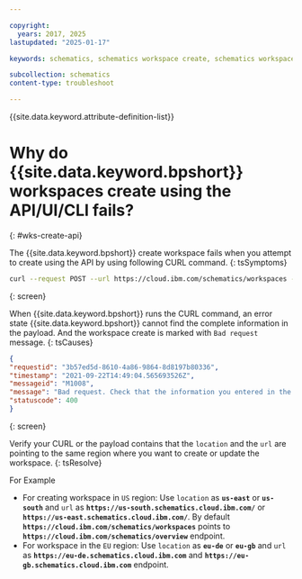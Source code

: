 ```yaml
---

copyright:
  years: 2017, 2025
lastupdated: "2025-01-17"

keywords: schematics, schematics workspace create, schematics workspace create

subcollection: schematics
content-type: troubleshoot

---
```


{{site.data.keyword.attribute-definition-list}}

# Why do {{site.data.keyword.bpshort}} workspaces create using the API/UI/CLI fails?
{: #wks-create-api}

The {{site.data.keyword.bpshort}} create workspace fails when you attempt to create using the API by using following CURL command.
{: tsSymptoms}

```sh
curl --request POST --url https://cloud.ibm.com/schematics/workspaces -H "Authorization: Bearer scfQ" -d '{"name":"test_api","type": ["terraform_v1.4"],"location": "eu-de","description": "via api","resource_group": "5e1f06f5b2b24a319f6cd5be86f531dd","tags": [],"template_repo": {"url": "https://github.ibm.com/Rise-with-SAP/iac-hec-sap"},"template_data": [{"folder": ".","type": "terraform_v1.4","variablestore": []}]}'
```
{: screen}

When {{site.data.keyword.bpshort}} runs the CURL command, an error state {{site.data.keyword.bpshort}} cannot find the complete information in the payload. And the workspace create is marked with `Bad request` message.
{: tsCauses}

```json
{
"requestid": "3b57ed5d-8610-4a86-9864-8d8197b80336",
"timestamp": "2021-09-22T14:49:04.565693526Z",
"messageid": "M1008",
"message": "Bad request. Check that the information you entered in the payload is complete and formatted correctly in JSON.",
"statuscode": 400
}
```
{: screen}

Verify your CURL or the payload contains that the `location` and the `url` are pointing to the same region where you want to create or update the workspace.
{: tsResolve}

For Example

- For creating workspace in `US` region: Use `location` as **`us-east`** or **`us-south`** and `url` as **`https://us-south.schematics.cloud.ibm.com/`** or **`https://us-east.schematics.cloud.ibm.com/`**. By default **`https://cloud.ibm.com/schematics/workspaces`** points to **`https://cloud.ibm.com/schematics/overview`** endpoint.
- For workspace in the `EU` region: Use `location` as **`eu-de`** or **`eu-gb`** and `url` as **`https://eu-de.schematics.cloud.ibm.com`** and **`https://eu-gb.schematics.cloud.ibm.com`** endpoint.
